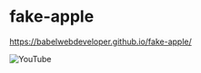# fake-apple

https://babelwebdeveloper.github.io/fake-apple/

![YouTube](https://www.youtube.com/embed/Z-ND33Ihqy4)
